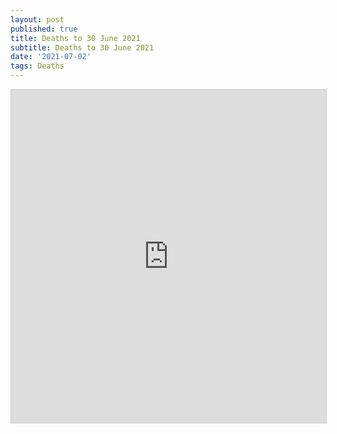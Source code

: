 ```yaml
---
layout: post
published: true
title: Deaths to 30 June 2021
subtitle: Deaths to 30 June 2021
date: '2021-07-02'
tags: Deaths
---
```


<iframe class="airtable-embed" src="https://airtable.com/embed/shrigPZDw6NJsLj6R?backgroundColor=pink&viewControls=on" frameborder="0" onmousewheel="" width="100%" height="533" style="background: transparent; border: 1px solid #ccc;"></iframe>